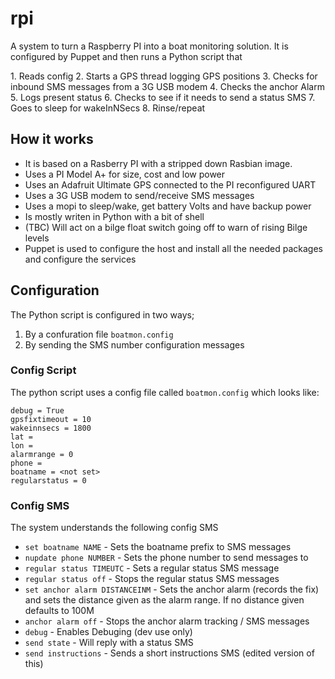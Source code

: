 rpi
===

A system to turn a Raspberry PI into a boat monitoring solution.  It is configured by Puppet and then runs a Python script that

1. Reads config
2. Starts a GPS thread logging GPS positions
3. Checks for inbound SMS messages from a 3G USB modem
4. Checks the anchor Alarm
5. Logs present status
6. Checks to see if it needs to send a status SMS
7. Goes to sleep for wakeInNSecs
8. Rinse/repeat

How it works
------------

* It is based on a Rasberry PI with a stripped down Rasbian image.
* Uses a PI Model A+ for size, cost and low power
* Uses an Adafruit Ultimate GPS connected to the PI reconfigured UART
* Uses a 3G USB modem to send/receive SMS messages
* Uses a mopi to sleep/wake, get battery Volts and have backup power
* Is mostly writen in Python with a bit of shell
* (TBC) Will act on a bilge float switch going off to warn of rising Bilge levels 
* Puppet is used to configure the host and install all the needed packages and configure the services

Configuration
-------------

The Python script is configured in two ways;

1. By a confuration file `boatmon.config`
2. By sending the SMS number configuration messages

### Config Script

The python script uses a config file called `boatmon.config` which looks like:
```[main]
debug = True
gpsfixtimeout = 10
wakeinnsecs = 1800
lat = 
lon = 
alarmrange = 0
phone = 
boatname = <not set>
regularstatus = 0
```

### Config SMS

The system understands the following config SMS

* `set boatname NAME` - Sets the boatname prefix to SMS messages
* `nupdate phone NUMBER` - Sets the phone number to send messages to
* `regular status TIMEUTC` - Sets a regular status SMS message 
* `regular status off` - Stops the regular status SMS messages
* `set anchor alarm DISTANCEINM` - Sets the anchor alarm (records the fix) and sets the distance given as the alarm range.  If no distance given defaults to 100M
* `anchor alarm off` - Stops the anchor alarm tracking / SMS messages
* `debug` - Enables Debuging (dev use only)
* `send state` - Will reply with a status SMS
* `send instructions` - Sends a short instructions SMS (edited version of this)
